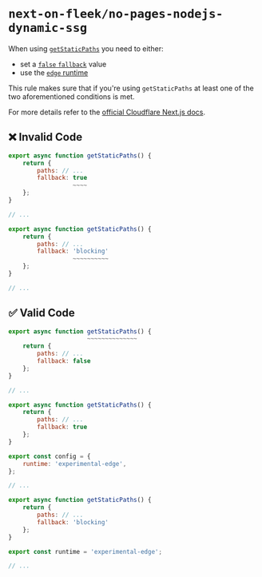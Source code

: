 # `next-on-fleek/no-pages-nodejs-dynamic-ssg`

When using [`getStaticPaths`](https://nextjs.org/docs/pages/api-reference/functions/get-static-paths) you need to either:

- set a [`false` `fallback`](https://nextjs.org/docs/pages/api-reference/functions/get-static-paths#fallback-false) value
- use the [`edge` runtime](https://nextjs.org/docs/pages/building-your-application/rendering/edge-and-nodejs-runtimes#edge-runtime)

This rule makes sure that if you're using `getStaticPaths` at least one of the two aforementioned conditions is met.

For more details refer to the [official Cloudflare Next.js docs](https://developers.cloudflare.com/pages/framework-guides/nextjs/ssr/troubleshooting/#generatestaticparams).

## ❌ Invalid Code

```js
export async function getStaticPaths() {
	return {
		paths: // ...
        fallback: true
                  ~~~~
	};
}

// ...
```

```js
export async function getStaticPaths() {
	return {
		paths: // ...
        fallback: 'blocking'
                  ~~~~~~~~~~
	};
}

// ...
```

## ✅ Valid Code

```js
export async function getStaticPaths() {
                      ~~~~~~~~~~~~~~
	return {
		paths: // ...
        fallback: false
	};
}

// ...
```

```js
export async function getStaticPaths() {
	return {
		paths: // ...
        fallback: true
	};
}

export const config = {
	runtime: 'experimental-edge',
};

// ...
```

```js
export async function getStaticPaths() {
	return {
		paths: // ...
        fallback: 'blocking'
	};
}

export const runtime = 'experimental-edge';

// ...
```
